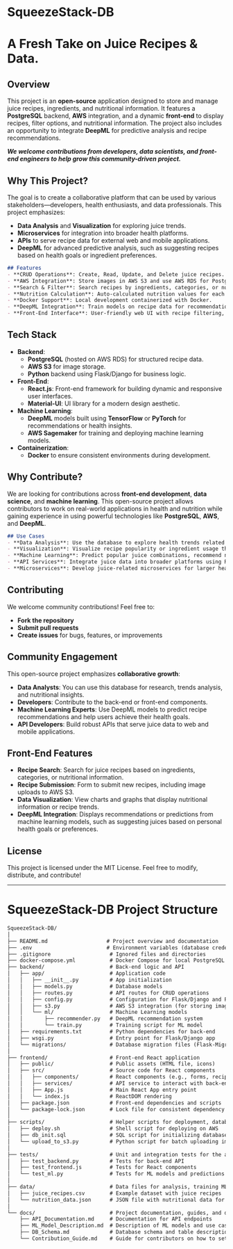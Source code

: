 # SqueezeStack-DB
# A Fresh Take on Juice Recipes &amp; Data. 


## Overview
This project is an **open-source** application designed to store and manage juice recipes, ingredients, and nutritional information. It features a **PostgreSQL** backend, **AWS** integration, and a dynamic **front-end** to display recipes, filter options, and nutritional information. The project also includes an opportunity to integrate **DeepML** for predictive analysis and recipe recommendations.

***We welcome contributions from developers, data scientists, and front-end engineers to help grow this community-driven project.***

## Why This Project?
The goal is to create a collaborative platform that can be used by various stakeholders—developers, health enthusiasts, and data professionals. This project emphasizes:
- **Data Analysis** and **Visualization** for exploring juice trends.
- **Microservices** for integration into broader health platforms.
- **APIs** to serve recipe data for external web and mobile applications.
- **DeepML** for advanced predictive analysis, such as suggesting recipes based on health goals or ingredient preferences.

```markdown
## Features
- **CRUD Operations**: Create, Read, Update, and Delete juice recipes.
- **AWS Integration**: Store images in AWS S3 and use AWS RDS for PostgreSQL.
- **Search & Filter**: Search recipes by ingredients, categories, or nutrition facts.
- **Nutrition Calculation**: Auto-calculated nutrition values for each recipe.
- **Docker Support**: Local development containerized with Docker.
- **DeepML Integration**: Train models on recipe data for recommendation systems or trend predictions.
- **Front-End Interface**: User-friendly web UI with recipe filtering, recipe submission forms, and data visualization.
```
## Tech Stack
- **Backend**: 
  - **PostgreSQL** (hosted on AWS RDS) for structured recipe data.
  - **AWS S3** for image storage.
  - **Python** backend using Flask/Django for business logic.
- **Front-End**:
  - **React.js**: Front-end framework for building dynamic and responsive user interfaces.
  - **Material-UI**: UI library for a modern design aesthetic.
- **Machine Learning**: 
  - **DeepML** models built using **TensorFlow** or **PyTorch** for recommendations or health insights.
  - **AWS Sagemaker** for training and deploying machine learning models.
- **Containerization**: 
  - **Docker** to ensure consistent environments during development.

## Why Contribute?
We are looking for contributions across **front-end development**, **data science**, and **machine learning**. This open-source project allows contributors to work on real-world applications in health and nutrition while gaining experience in using powerful technologies like **PostgreSQL**, **AWS**, and **DeepML**.


```markdown
## Use Cases
- **Data Analysis**: Use the database to explore health trends related to juices and ingredients.
- **Visualization**: Visualize recipe popularity or ingredient usage through front-end graphs and charts.
- **Machine Learning**: Predict popular juice combinations, recommend new recipes based on user preferences, or suggest health-focused juices.
- **API Services**: Integrate juice data into broader platforms using REST APIs.
- **Microservices**: Develop juice-related microservices for larger health and fitness platforms.
```

## Contributing

We welcome community contributions! Feel free to:

- **Fork the repository**
- **Submit pull requests**
- **Create issues** for bugs, features, or improvements

## Community Engagement

This open-source project emphasizes **collaborative growth**:

- **Data Analysts**: You can use this database for research, trends analysis, and nutritional insights.
- **Developers**: Contribute to the back-end or front-end components.
- **Machine Learning Experts**: Use DeepML models to predict recipe recommendations and help users achieve their health goals.
- **API Developers**: Build robust APIs that serve juice data to web and mobile applications.

## Front-End Features
- **Recipe Search**: Search for juice recipes based on ingredients, categories, or nutritional information.
- **Recipe Submission**: Form to submit new recipes, including image uploads to AWS S3.
- **Data Visualization**: View charts and graphs that display nutritional information or recipe trends.
- **DeepML Integration**: Displays recommendations or predictions from machine learning models, such as suggesting juices based on personal health goals or preferences.


## License

This project is licensed under the MIT License. Feel free to modify, distribute, and contribute!

---

# SqueezeStack-DB Project Structure

```markdown
SqueezeStack-DB/
│
├── README.md                   # Project overview and documentation
├── .env                        # Environment variables (database credentials, AWS keys, etc.)
├── .gitignore                   # Ignored files and directories
├── docker-compose.yml           # Docker Compose for local PostgreSQL and back-end setup
├── backend/                     # Back-end logic and API
│   ├── app/                     # Application code
│   │   ├── __init__.py          # App initialization
│   │   ├── models.py            # Database models
│   │   ├── routes.py            # API routes for CRUD operations
│   │   ├── config.py            # Configuration for Flask/Django and PostgreSQL
│   │   ├── s3.py                # AWS S3 integration (for storing images)
│   │   └── ml/                  # Machine Learning models
│   │       ├── recommender.py   # DeepML recommendation system
│   │       └── train.py         # Training script for ML model
│   ├── requirements.txt         # Python dependencies for back-end
│   ├── wsgi.py                  # Entry point for Flask/Django app
│   └── migrations/              # Database migration files (Flask-Migrate or Django Migrations)
│
├── frontend/                    # Front-end React application
│   ├── public/                  # Public assets (HTML file, icons)
│   ├── src/                     # Source code for React components
│   │   ├── components/          # React components (e.g., forms, recipe display)
│   │   ├── services/            # API service to interact with back-end
│   │   ├── App.js               # Main React App entry point
│   │   └── index.js             # ReactDOM rendering
│   ├── package.json             # Front-end dependencies and scripts
│   └── package-lock.json        # Lock file for consistent dependency installation
│
├── scripts/                     # Helper scripts for deployment, database, and AWS integration
│   ├── deploy.sh                # Shell script for deploying on AWS
│   ├── db_init.sql              # SQL script for initializing database schema
│   └── upload_to_s3.py          # Python script for batch uploading images to S3
│
├── tests/                       # Unit and integration tests for the application
│   ├── test_backend.py          # Tests for back-end API
│   ├── test_frontend.js         # Tests for React components
│   └── test_ml.py               # Tests for ML models and predictions
│
├── data/                        # Data files for analysis, training ML models, or sample inputs
│   ├── juice_recipes.csv        # Example dataset with juice recipes
│   └── nutrition_data.json      # JSON file with nutritional data for juices
│
└── docs/                        # Project documentation, guides, and design documents
    ├── API_Documentation.md     # Documentation for API endpoints
    ├── ML_Model_Description.md  # Description of ML models and use cases
    ├── DB_Schema.md             # Database schema and table descriptions
    └── Contribution_Guide.md    # Guide for contributors on how to set up and contribute

```
